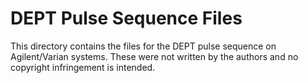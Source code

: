 # DEPT Pulse Sequence Files

This directory contains the files for the DEPT pulse sequence
on Agilent/Varian systems.  These were not written by the authors
and no copyright infringement is intended.
